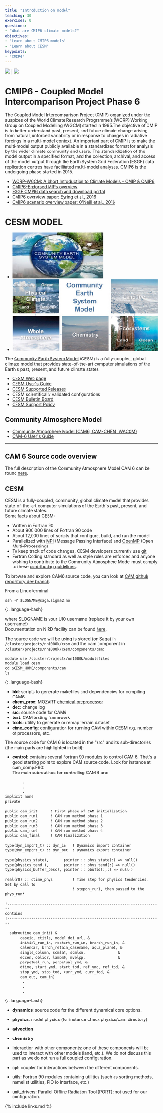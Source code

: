 ```yaml
---
title: "Introduction on model"
teaching: 30
exercises: 0
questions:
- "What are CMIP6 climate models?"
objectives:
- "Learn about CMIP6 models"
- "Learn about CESM"
keypoints:
- "CMIP6"
---
```


<img src="https://github.com/MetOs-UiO/GEO4962/blob/gh-pages/fig/CMIP_logo_v4.jpg?raw=true" width="250"> | <img src="https://github.com/MetOs-UiO/GEO4962/blob/gh-pages/fig/CMIP6_MPIs.jpg?raw=true" width="250">

# CMIP6 - Coupled Model Intercomparison Project Phase 6

The Coupled Model Intercomparison Project (CMIP) organized under the auspices of the World Climate Research Programme’s (WCRP) Working Group on Coupled Modelling
(WGCM) started in 1995.The objective of CMIP is to better understand past, present, and future climate change arising from natural, unforced variability or in response to changes in radiative forcings in a multi-model context.  An important part of CMIP is to make the multi-model output publicly available in a standardized format for analysis by the wider climate community and users. The standardization of the model output in a specified format, and the collection, archival, and access of the model output through the Earth System Grid Federation (ESGF) data replication centres have facilitated multi-model analyses. 
CMIP6 is the undergoing phase started in 2015. 

*   [WCRP-WGCM: A Short Introduction to Climate Models - CMIP & CMIP6](https://www.wcrp-climate.org/wgcm-cmip)
*   [CMIP6-Endorsed MIPs overview](https://www.wcrp-climate.org/modelling-wgcm-mip-catalogue/modelling-wgcm-cmip6-endorsed-mips)
*   [ESGF CMPI6 data search and download portal](https://esgf-node.llnl.gov/search/cmip6/)
*   [CMIP6 overview paper: Eyring et al., 2016](https://gmd.copernicus.org/articles/9/1937/2016/gmd-9-1937-2016.html)
*   [CMIP6 scenario overview paper: O'Neill et al., 2016](https://gmd.copernicus.org/articles/9/3461/2016/gmd-9-3461-2016.pdf)


# CESM MODEL

*  <img src="../fig/img06.jpg">
*  <img src="../fig/cesm01.jpg">

The [Community Earth System Model](http://www.cesm.ucar.edu/) (CESM) is a fully-coupled, global climate model that provides state-of-the-art computer simulations of the Earth's past, present, and future climate states.

*   [CESM Web page](http://www.cesm.ucar.edu/)
*   [CESM User's Guide](https://escomp.github.io/CESM/release-cesm2/)
*   [CESM Supported Releases](https://csegweb.cgd.ucar.edu/experiments/public/)
*   [CESM scientifically validated configurations](http://www.cesm.ucar.edu/models/scientifically-supported.html)
*   [CESM Bulletin Board](http://bb.cgd.ucar.edu/)
*   [CESM Support Policy](http://www.cesm.ucar.edu/about/support.html)


## Community Atmosphere Model

*   [Community Atmosphere Model (CAM6, CAM-CHEM, WACCM)](https://github.com/ESCOMP/CAM/wiki)
*   [CAM-6 User's Guide](https://ncar.github.io/CAM/doc/build/html/users_guide/index.html)

* * *

## CAM 6 Source code overview

The full description of the Community Atmosphere Model CAM 6 can be found [here](https://ncar.github.io/CAM/doc/build/html/index.html).  

## CESM 

CESM is a fully-coupled, community, global climate model that provides state-of-the-art computer simulations of the Earth's past, present, and future climate states.  
Some facts about CESM:

*   Written in Fortran 90
*   About 900 000 lines of Fortran 90 code
*   About 12,000 lines of scripts that configure, build, and run the model
*   Parallelized with [MPI](http://www.mpi-forum.org/) (Message Passing Interface) and [OpenMP](http://openmp.org/) (Open Multi-Processing)
*   To keep track of code changes, CESM developers currently use [git](https://en.wikipedia.org/wiki/Git). 
*   Fortran Coding standard as well as style rules are enforced and anyone wishing to contribute to the Community Atmosphere Model must comply to these [contributing guidelines](https://github.com/ESCOMP/CAM/wiki).

To browse and explore CAM6 source code, you can look at [CAM github repository dev branch](https://github.com/ESCOMP/CAM/tree/cam_development).  

From a Linux terminal:

~~~ 
ssh -Y $LOGNAME@saga.sigma2.no
~~~ 
{: .language-bash}

where $LOGNAME is your UIO username (replace it by your own username!)  
Documentation on NIRD facility can be found [here](https://documentation.sigma2.no/storage/nird.html).  

The source code we will be using is stored (on Saga) in `/cluster/projects/nn1000k/cesm` and the cam component in `/cluster/projects/nn1000k/cesm/components/cam`:

~~~ 
module use /cluster/projects/nn1000k/modulefiles
module load cesm
cd $CESM_HOME/components/cam
ls 
~~~
{: .language-bash}



*   **bld**: scripts to generate makefiles and dependencies for compiling CAM6
*   **chem_proc**: MOZART [chemical preprocessor](http://www.cesm.ucar.edu/working_groups/Chemistry/chemistry.preprocessor.pdf)
*   **doc**: change log
*   **src**: source code for CAM6
*   **test**: CAM testing framework
*   **tools**: utility to generate or remap terrain dataset
*   **cime_config**: configuration for running CAM within CESM e.g. number of processors, etc.

The source code for CAM 6 is located in the "src" and its sub-directories (the main parts are highlighted in bold):

*   **control**: contains several Fortran 90 modules to control CAM 6\. That's a good starting point to explore CAM source code. Look for instance at cam_comp.F90:  
    The main subroutines for controlling CAM 6 are:

~~~    
        .
        .
        .
implicit none
private

public cam_init      ! First phase of CAM initialization
public cam_run1      ! CAM run method phase 1
public cam_run2      ! CAM run method phase 2
public cam_run3      ! CAM run method phase 3
public cam_run4      ! CAM run method phase 4
public cam_final     ! CAM Finalization

type(dyn_import_t) :: dyn_in   ! Dynamics import container
type(dyn_export_t) :: dyn_out  ! Dynamics export container

type(physics_state),       pointer :: phys_state(:) => null()
type(physics_tend ),       pointer :: phys_tend(:) => null()
type(physics_buffer_desc), pointer :: pbuf2d(:,:) => null()

real(r8) :: dtime_phys         ! Time step for physics tendencies.  Set by call to
                               ! stepon_run1, then passed to the phys_run*

!-----------------------------------------------------------------------
contains
!-----------------------------------------------------------------------

  subroutine cam_init( &
       caseid, ctitle, model_doi_url, &
       initial_run_in, restart_run_in, branch_run_in, &
       calendar, brnch_retain_casename, aqua_planet, &
       single_column, scmlat, scmlon,               &
       eccen, obliqr, lambm0, mvelpp,               &
       perpetual_run, perpetual_ymd, &
       dtime, start_ymd, start_tod, ref_ymd, ref_tod, &
       stop_ymd, stop_tod, curr_ymd, curr_tod, &
       cam_out, cam_in)
        .
        .
        .
~~~    
{: .language-bash}

*   **dynamics**: source code for the different dynamical core options.
*   **physics**: model physics (for instance check physics/cam directory)
*   **advection**
*   **chemistry**
*   Interaction with other components: one of these components will be used to interact with other models (land, etc.). We do not discuss this part as we do not run a full coupled configuration.

*   cpl: coupler for interactions between the different components.
*   utils: Fortran 90 modules containing utilities (such as sorting methods, namelist utilities, PIO io interface, etc.)
*   unit_drivers: Parallel Offline Radiation Tool (PORT); not used for our configuration.

{% include links.md %}

